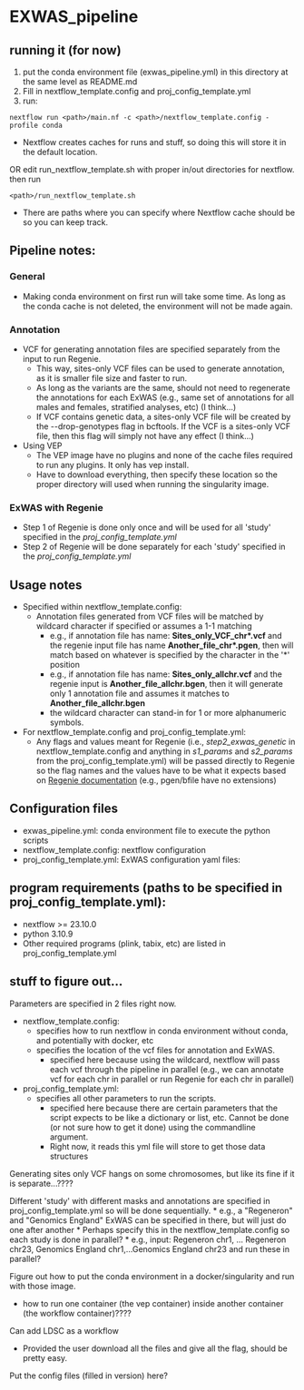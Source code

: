 # EXWAS_pipeline

## running it (for now)
1. put the conda environment file (exwas_pipeline.yml) in this directory at the same level as README.md
2. Fill in nextflow_template.config and proj_config_template.yml
3. run:
```
nextflow run <path>/main.nf -c <path>/nextflow_template.config -profile conda
```
  * Nextflow creates caches for runs and stuff, so doing this will store it in the default location.
    
OR edit run_nextflow_template.sh with proper in/out directories for nextflow. then run
```
<path>/run_nextflow_template.sh
```
  * There are paths where you can specify where Nextflow cache should be so you can keep track.
    

## Pipeline notes:
### General
  * Making conda environment on first run will take some time. As long as the conda cache is not deleted, the environment will not be made again.
### Annotation
  * VCF for generating annotation files are specified separately from the input to run Regenie. 
      * This way, sites-only VCF files can be used to generate annotation, as it is smaller file size and faster to run.
      * As long as the variants are the same, should not need to regenerate the annotations for each ExWAS (e.g., same set of annotations for all males and females, stratified analyses, etc) (I think...)
    * If VCF contains genetic data, a sites-only VCF file will be created by the --drop-genotypes flag in bcftools. If the VCF is a sites-only VCF file, then this flag will simply not have any effect (I think...)
  * Using VEP
    * The VEP image have no plugins and none of the cache files required to run any plugins. It only has vep install.
    * Have to download everything, then specify these location so the proper directory will used when running the singularity image.
### ExWAS with Regenie
  * Step 1 of Regenie is done only once and will be used for all 'study' specified in the *proj_config_template.yml*
  * Step 2 of Regenie will be done separately for each 'study' specified in the *proj_config_template.yml*
  

## Usage notes
  * Specified within nextflow_template.config:
    * Annotation files generated from VCF files will be matched by wildcard character if specified or assumes a 1-1 matching
        * e.g., if annotation file has name: **Sites_only_VCF_chr\*.vcf** and the regenie input file has name **Another_file_chr\*.pgen**, then will match based on whatever is specified by the character in the '*' position
        * e.g., if annotation file has name: **Sites_only_allchr.vcf** and the regenie input is **Another_file_allchr.bgen**, then it will generate only 1 annotation file and assumes it matches to **Another_file_allchr.bgen**
        * the wildcard character can stand-in for 1 or more alphanumeric symbols.
  * For nextflow_template.config and proj_config_template.yml:
    * Any flags and values meant for Regenie (i.e., *step2_exwas_genetic* in nextflow_template.config and anything in *s1_params* and *s2_params* from the proj_config_template.yml) will be passed directly to Regenie so the flag names and the values have to be what it expects based on [Regenie documentation](https://rgcgithub.github.io/regenie/options/) (e.g., pgen/bfile have no extensions)

## Configuration files
  * exwas_pipeline.yml: conda environment file to execute the python scripts
  * nextflow_template.config: nextflow configuration
  * proj_config_template.yml: ExWAS configuration yaml files:
## program requirements (paths to be specified in proj_config_template.yml):
  * nextflow >= 23.10.0
  * python 3.10.9
  * Other required programs (plink, tabix, etc) are listed in proj_config_template.yml

## stuff to figure out...
Parameters are specified in 2 files right now.
  * nextflow_template.config:
    * specifies how to run nextflow in conda environment without conda, and potentially with docker, etc
    * specifies the location of the vcf files for annotation and ExWAS.
      * specified here because using the wildcard, nextflow will pass each vcf through the pipeline in parallel (e.g., we can annotate vcf for each chr in parallel or run Regenie for each chr in parallel)
  * proj_config_template.yml:
    * specifies all other parameters to run the scripts.
      * specified here because there are certain parameters that the script expects to be like a dictionary or list, etc. Cannot be done (or not sure how to get it done) using the commandline argument.
      * Right now, it reads this yml file will store to get those data structures

Generating sites only VCF hangs on some chromosomes, but like its fine if it is separate...????

Different 'study' with different masks and annotations are specified in proj_config_template.yml so will be done sequentially.
    * e.g., a "Regeneron" and "Genomics England" ExWAS can be specified in there, but will just do one after another
    * Perhaps specify this in the nextflow_template.config so each study is done in parallel?
      * e.g., input: Regeneron chr1, ... Regeneron chr23, Genomics England chr1,...Genomics England chr23 and run these in parallel?

Figure out how to put the conda environment in a docker/singularity and run with those image.
  * how to run one container (the vep container) inside another container (the workflow container)????

Can add LDSC as a workflow
  * Provided the user download all the files and give all the flag, should be pretty easy.

Put the config files (filled in version) here?
